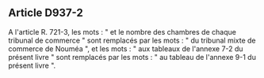 Article D937-2
----
A l'article R. 721-3, les mots : " et le nombre des chambres de chaque tribunal
de commerce " sont remplacés par les mots : " du tribunal mixte de commerce de
Nouméa ", et les mots : " aux tableaux de l'annexe 7-2 du présent livre " sont
remplacés par les mots : " au tableau de l'annexe 9-1 du présent livre ".
